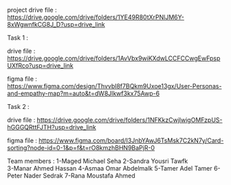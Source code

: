 project drive file : https://drive.google.com/drive/folders/1YE49R80tXrPNlJM6Y-8xWgwnfkCG8J_D?usp=drive_link


Task 1 : 

drive file : https://drive.google.com/drive/folders/1AvVbx9wiKXdwLCCFCCwgEwFpspUXfRco?usp=drive_link

figma file : https://www.figma.com/design/Thvvbl8f7BQkm9Uxoe13gx/User-Personas-and-empathy-map?m=auto&t=dW8Jlkwf3kx75Awp-6


Task 2 : 

drive file : https://drive.google.com/drive/folders/1NFKkzCwjlwigOMFzpUS-hGGGQRttFJTH?usp=drive_link

figma file : https://www.figma.com/board/I3JnbYAwJ6TsMsk7C2kN7y/Card-sorting?node-id=0-1&p=f&t=rO8kmzhBHN9BaPjR-0


Team members : 
1-Maged Michael Seha
2-Sandra Yousri Tawfk  
3-Manar Ahmed Hassan
4-Asmaa Omar Abdelmalk
5-Tamer Adel Tamer
6-Peter Nader Sedrak
7-Rana Moustafa Ahmed
